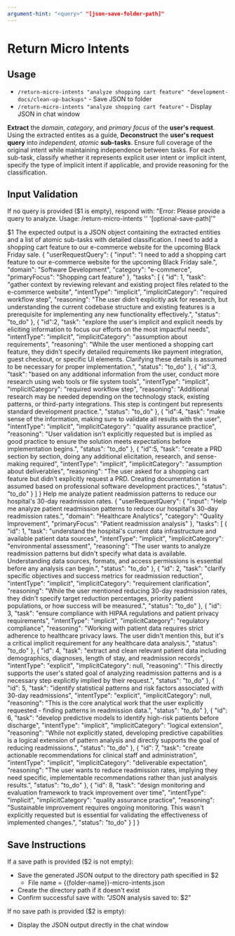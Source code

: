 ```yaml
---
argument-hint: "<query>" "[json-save-folder-path]"
---
```


# Return Micro Intents

## Usage
- `/return-micro-intents "analyze shopping cart feature" "development-docs/clean-up-backups"` - Save JSON to folder
- `/return-micro-intents "analyze shopping cart feature"` - Display JSON in chat window

**Extract** the *domain*, *category*, and *primary focus* of the **user's request**. Using the extracted entites as a guide, **Deconstruct** the **user's request query** into *independent, atomic* **sub-tasks**. Ensure full coverage of the original intent while maintaining independence between tasks. For each sub-task, classify whether it represents explicit user intent or implicit intent, specify the type of implicit intent if applicable, and provide reasoning for the classification.

## Input Validation
If no query is provided ($1 is empty), respond with: "Error: Please provide a query to analyze. Usage: /return-micro-intents '<query>' '[optional-save-path]'"

<user-request-query-input>
$1
</user-request-query-input>

<output>
The expected output is a JSON object containing the extracted entities and a list of atomic sub-tasks with detailed classification.

<example-user-request-query-input>
I need to add a shopping cart feature to our e-commerce website for the upcoming Black Friday sale.
</example-user-request-query-input>

<example-json-output>
{
    "userRequestQuery": {
        "input": "I need to add a shopping cart feature to our e-commerce website for the upcoming Black Friday sale.",
        "domain": "Software Development",
        "category": "e-commerce",
        "primaryFocus": "Shopping cart feature"
    },
    "tasks": [
        {
            "id": 1,
            "task": "gather context by reviewing relevant and existing project files related to the e-commerce website",
            "intentType": "implicit",
            "implicitCategory": "required workflow step",
            "reasoning": "The user didn't explicitly ask for research, but understanding the current codebase structure and existing features is a prerequisite for implementing any new functionality effectively.",
            "status": "to_do"
        },
        {
            "id":2,
            "task": "explore the user's implicit and explicit needs by eliciting information to focus our efforts on the most impactful needs",
            "intentType": "implicit",
            "implicitCategory": "assumption about requirements",
            "reasoning": "While the user mentioned a shopping cart feature, they didn't specify detailed requirements like payment integration, guest checkout, or specific UI elements. Clarifying these details is assumed to be necessary for proper implementation.",
            "status": "to_do"
        },
        {
            "id":3,
            "task": "based on any additional information from the user, conduct more research using web tools or file system tools",
            "intentType": "implicit",
            "implicitCategory": "required workflow step",
            "reasoning": "Additional research may be needed depending on the technology stack, existing patterns, or third-party integrations. This step is contingent but represents standard development practice.",
            "status": "to_do"
        },
        {
            "id":4,
            "task": "make sense of the information, making sure to validate all results with the user",
            "intentType": "implicit",
            "implicitCategory": "quality assurance practice",
            "reasoning": "User validation isn't explicitly requested but is implied as good practice to ensure the solution meets expectations before implementation begins.",
            "status": "to_do"
        },
        {
            "id":5,
            "task": "create a PRD section by section, doing any additional elicitation, research, and sense-making required",
            "intentType": "implicit",
            "implicitCategory": "assumption about deliverables",
            "reasoning": "The user asked for a shopping cart feature but didn't explicitly request a PRD. Creating documentation is assumed based on professional software development practices.",
            "status": "to_do"
        }
    ]
}
</example-json-output>

<example-user-request-query-input>
Help me analyze patient readmission patterns to reduce our hospital's 30-day readmission rates.
</example-user-request-query-input>

<example-json-output>
{
    "userRequestQuery": {
        "input": "Help me analyze patient readmission patterns to reduce our hospital's 30-day readmission rates.",
        "domain": "Healthcare Analytics",
        "category": "Quality Improvement",
        "primaryFocus": "Patient readmission analysis"
    },
    "tasks": [
        {
            "id": 1,
            "task": "understand the hospital's current data infrastructure and available patient data sources",
            "intentType": "implicit",
            "implicitCategory": "environmental assessment",
            "reasoning": "The user wants to analyze readmission patterns but didn't specify what data is available. Understanding data sources, formats, and access permissions is essential before any analysis can begin.",
            "status": "to_do"
        },
        {
            "id": 2,
            "task": "clarify specific objectives and success metrics for readmission reduction",
            "intentType": "implicit",
            "implicitCategory": "requirement clarification",
            "reasoning": "While the user mentioned reducing 30-day readmission rates, they didn't specify target reduction percentages, priority patient populations, or how success will be measured.",
            "status": "to_do"
        },
        {
            "id": 3,
            "task": "ensure compliance with HIPAA regulations and patient privacy requirements",
            "intentType": "implicit",
            "implicitCategory": "regulatory compliance",
            "reasoning": "Working with patient data requires strict adherence to healthcare privacy laws. The user didn't mention this, but it's a critical implicit requirement for any healthcare data analysis.",
            "status": "to_do"
        },
        {
            "id": 4,
            "task": "extract and clean relevant patient data including demographics, diagnoses, length of stay, and readmission records",
            "intentType": "explicit",
            "implicitCategory": null,
            "reasoning": "This directly supports the user's stated goal of analyzing readmission patterns and is a necessary step explicitly implied by their request.",
            "status": "to_do"
        },
        {
            "id": 5,
            "task": "identify statistical patterns and risk factors associated with 30-day readmissions",
            "intentType": "explicit",
            "implicitCategory": null,
            "reasoning": "This is the core analytical work that the user explicitly requested - finding patterns in readmission data.",
            "status": "to_do"
        },
        {
            "id": 6,
            "task": "develop predictive models to identify high-risk patients before discharge",
            "intentType": "implicit",
            "implicitCategory": "logical extension",
            "reasoning": "While not explicitly stated, developing predictive capabilities is a logical extension of pattern analysis and directly supports the goal of reducing readmissions.",
            "status": "to_do"
        },
        {
            "id": 7,
            "task": "create actionable recommendations for clinical staff and administration",
            "intentType": "implicit",
            "implicitCategory": "deliverable expectation",
            "reasoning": "The user wants to reduce readmission rates, implying they need specific, implementable recommendations rather than just analysis results.",
            "status": "to_do"
        },
        {
            "id": 8,
            "task": "design monitoring and evaluation framework to track improvement over time",
            "intentType": "implicit",
            "implicitCategory": "quality assurance practice",
            "reasoning": "Sustainable improvement requires ongoing monitoring. This wasn't explicitly requested but is essential for validating the effectiveness of implemented changes.",
            "status": "to_do"
        }
    ]
}
</example-json-output>
</output>

## Save Instructions
If a save path is provided ($2 is not empty):
- Save the generated JSON output to the directory path specified in $2
  - File name = {{folder-name}}-micro-intents.json
- Create the directory path if it doesn't exist
- Confirm successful save with: "JSON analysis saved to: $2"

If no save path is provided ($2 is empty):
- Display the JSON output directly in the chat window

